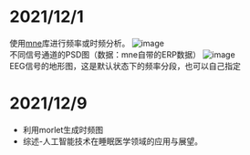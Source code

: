 # 2021/12/1 
使用[mne](https://mne.tools/stable/index.html)库进行频率或时频分析。
![image](https://user-images.githubusercontent.com/61643191/144239311-53dc6fe1-3d63-4a69-9e32-5f2a338f1d36.png)  
不同信号通道的PSD图（数据：mne自带的ERP数据）
![image](https://user-images.githubusercontent.com/61643191/144239555-f4e873b5-109b-4f7b-a6f1-336ab3c87f35.png)  
EEG信号的地形图，这是默认状态下的频率分段，也可以自己指定
# 2021/12/9
* 利用morlet生成时频图
* 综述-人工智能技术在睡眠医学领域的应用与展望。
